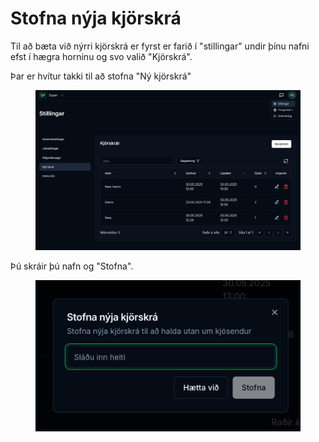 # Stofna nýja kjörskrá

Til að bæta við nýrri kjörskrá er fyrst er farið í "stillingar" undir þínu nafni efst í hægra horninu og svo valið "Kjörskrá". &#x20;

Þar er hvítur takki til að stofna "Ný kjörskrá"

<figure><img src=".gitbook/assets/Screenshot 2025-06-03 at 17.22.54.png" alt=""><figcaption></figcaption></figure>

Þú skráir þú nafn og "Stofna". &#x20;

<figure><img src=".gitbook/assets/Screenshot 2025-06-03 at 18.17.23.png" alt=""><figcaption></figcaption></figure>
